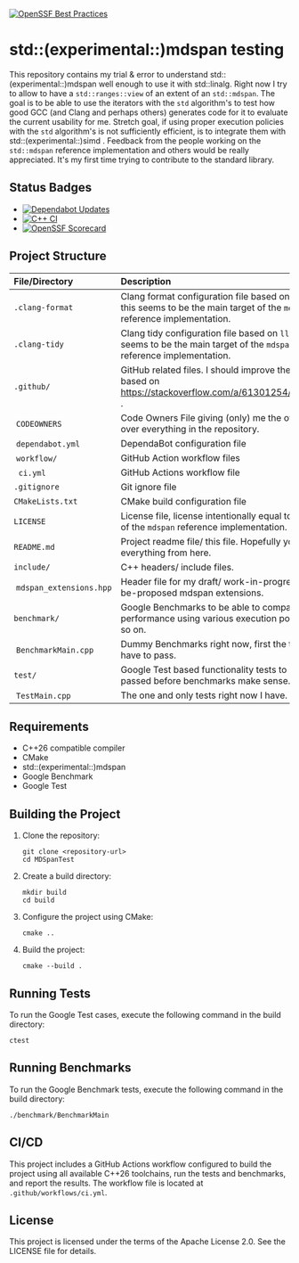 [![OpenSSF Best Practices](https://bestpractices.coreinfrastructure.org/projects/1/badge)](https://bestpractices.coreinfrastructure.org/projects/1)

# std::(experimental::)mdspan testing

This repository contains my trial & error to understand std::(experimental::)mdspan well enough to use it with std::linalg.
Right now I try to allow to have a `std::ranges::view` of an extent of an `std::mdspan`.
The goal is to be able to use the iterators with the `std` algorithm's to test how good GCC (and Clang and perhaps others) generates code for it to evaluate the current usability for me.
Stretch goal, if using proper execution policies with the `std` algorithm's is not sufficiently efficient, is to integrate them with std::(experimental::)simd .
Feedback from the people working on the `std::mdspan` reference implementation and others would be really appreciated.
It's my first time trying to contribute to the standard library.

## Status Badges

- [![Dependabot Updates](https://github.com/torsknod2/MDSpanTest/actions/workflows/dependabot/dependabot-updates/badge.svg)](https://github.com/torsknod2/MDSpanTest/actions/workflows/dependabot/dependabot-updates)
- [![C++ CI](https://github.com/torsknod2/MDSpanTest/actions/workflows/ci.yml/badge.svg)](https://github.com/torsknod2/MDSpanTest/actions/workflows/ci.yml)
- [![OpenSSF Scorecard](https://api.scorecard.dev/projects/github.com/torsknod2/MDSpanTest/badge)](https://scorecard.dev/viewer/?uri=github.com/torsknod2/MDSpanTest)

## Project Structure

|      File/Directory      	  |                                                        Description                                                          	|
|:------------------------------|:-----------------------------------------------------------------------------------------------------------------------------|
| `.clang-format`          	  | Clang format configuration file based on `llvm` as this seems to be the main target of the `mdspan` reference implementation.|
| `.clang-tidy`            	  | Clang tidy configuration file based on `llvm` as this seems to be the main target of the `mdspan` reference implementation.  |
| `.github/`               	  | GitHub related files. I should improve the content based on https://stackoverflow.com/a/61301254/1950725 .                   |
| &nbsp;`CODEOWNERS`            | Code Owners File giving (only) me the ownership over everything in the repository.                                           |
| &nbsp;`dependabot.yml`        | DependaBot configuration file                                                                                                |
| &nbsp;`workflow/`             | GitHub Action workflow files                                                                                                 |
| &nbsp;&nbsp;`ci.yml`          | GitHub Actions workflow file                                                                                                 |
| `.gitignore`             	  | Git ignore file                                                                                                              |
| `CMakeLists.txt`         	  | CMake build configuration file                                                                                               |
| `LICENSE`                	  | License file, license intentionally equal to the one of the `mdspan` reference implementation.                               |
| `README.md`              	  | Project readme file/ this file. Hopefully you find everything from here.                                                     |
| `include/`               	  | C++ headers/ include files.                                                                                                  |
| &nbsp;`mdspan_extensions.hpp` | Header file for my draft/ work-in-progress/ to-be-proposed mdspan extensions.                                                |
| `benchmark/`                  | Google Benchmarks to be able to compare the performance using various execution policies and so on.                          |
| &nbsp;`BenchmarkMain.cpp`     | Dummy Benchmarks right now, first the tests have to pass.                                                                    |
| `test/`                  	  | Google Test based functionality tests to be passed before benchmarks make sense.                                             |
| &nbsp;`TestMain.cpp`          | The one and only tests right now I have.                                                                                     |

## Requirements

- C++26 compatible compiler
- CMake
- std::(experimental::)mdspan
- Google Benchmark
- Google Test

## Building the Project

1. Clone the repository:
   ```
   git clone <repository-url>
   cd MDSpanTest
   ```

2. Create a build directory:
   ```
   mkdir build
   cd build
   ```

3. Configure the project using CMake:
   ```
   cmake ..
   ```

4. Build the project:
   ```
   cmake --build .
   ```

## Running Tests

To run the Google Test cases, execute the following command in the build directory:
```
ctest
```

## Running Benchmarks

To run the Google Benchmark tests, execute the following command in the build directory:
```
./benchmark/BenchmarkMain
```

## CI/CD

This project includes a GitHub Actions workflow configured to build the project using all available C++26 toolchains, run the tests and benchmarks, and report the results. The workflow file is located at `.github/workflows/ci.yml`.

## License

This project is licensed under the terms of the Apache License 2.0. See the LICENSE file for details.